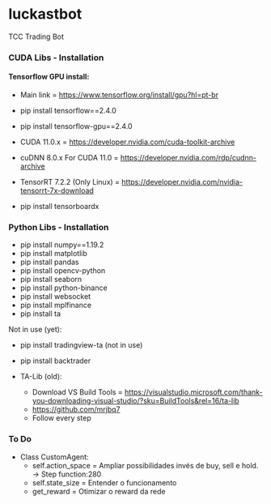 # luckastbot

TCC Trading Bot

### CUDA Libs - Installation

#### Tensorflow GPU install:

- Main link = https://www.tensorflow.org/install/gpu?hl=pt-br
- pip install tensorflow==2.4.0
- pip install tensorflow-gpu==2.4.0

- CUDA 11.0.x = https://developer.nvidia.com/cuda-toolkit-archive
- cuDNN 8.0.x For CUDA 11.0 = https://developer.nvidia.com/rdp/cudnn-archive
- TensorRT 7.2.2 (Only Linux) = https://developer.nvidia.com/nvidia-tensorrt-7x-download
- pip install tensorboardx

### Python Libs - Installation

- pip install numpy==1.19.2
- pip install matplotlib
- pip install pandas
- pip install opencv-python
- pip install seaborn
- pip install python-binance
- pip install websocket
- pip install mplfinance
- pip install ta

Not in use (yet):

- pip install tradingview-ta (not in use)
- pip install backtrader

- TA-Lib (old):
  - Download VS Build Tools = https://visualstudio.microsoft.com/thank-you-downloading-visual-studio/?sku=BuildTools&rel=16/ta-lib
  - https://github.com/mrjbq7
  - Follow every step

### To Do

- Class CustomAgent:
  - self.action_space = Ampliar possibilidades invés de buy, sell e hold. -> Step function:280
  - self.state_size = Entender o funcionamento
  - get_reward = Otimizar o reward da rede
